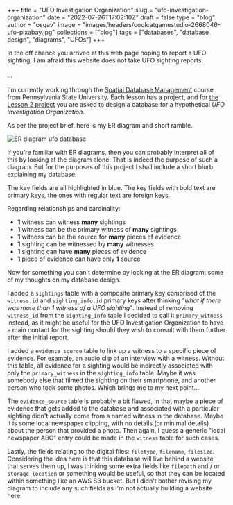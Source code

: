 
+++
title = "UFO Investigation Organization"
slug = "ufo-investigation-organization"
date = "2022-07-26T17:02:10Z"
draft = false
type = "blog"
author = "osgav"
image = "images/headers/coolcatgamestudio-2668046-ufo-pixabay.jpg"
collections = ["blog"]
tags = ["databases", "database design", "diagrams", "UFOs"]
+++

In the off chance you arrived at this web page hoping to report a UFO sighting, I am afraid this website does not take UFO sighting reports.
<br><br>
...
<br><br>
I'm currently working through the [Spatial Database Management](https://roam.libraries.psu.edu/node/1357) course from Pennsylvania State University. Each lesson has a project, and for [the Lesson 2 project](https://www.e-education.psu.edu/spatialdb/l2_p10.html) you are asked to design a database for a hypothetical *UFO Investigation Organization.*

<!--more-->

As per the project brief, here is my ER diagram and short ramble.

![ER diagram ufo database](/images/posts/ufo-investigation-organization/er-diagram-ufo-database.png "ER diagram ufo database")

If you're familiar with ER diagrams, then you can probably interpret all of this by looking at the diagram alone. That is indeed the purpose of such a diagram. But for the purposes of this project I shall include a short blurb explaining my database. 

The key fields are all highlighted in blue. The key fields with bold text are primary keys, the ones with regular text are foreign keys.

Regarding relationships and cardinality:

- **1** witness can witness **many** sightings
- **1** witness can be the primary witness of **many** sightings
- **1** witness can be the source for **many** pieces of evidence
- **1** sighting can be witnessed by **many** witnesses
- **1** sighting can have **many** pieces of evidence
- **1** piece of evidence can have only **1** source

Now for something you can't determine by looking at the ER diagram: some of my thoughts on my database design.

I added a `sightings` table with a composite primary key comprised of the `witness.id` and `sighting_info.id` primary keys after thinking *"what if there was more than 1 witness of a UFO sighting"*. Instead of removing `witness_id` from the `sighting_info` table I decided to call it `primary_witness` instead, as it might be useful for the UFO Investigation Organization to have a main contact for the sighting should they wish to consult with them further after the initial report.

I added a `evidence_source` table to link up a witness to a specific piece of evidence. For example, an audio clip of an interview with a witness. Without this table, all evidence for a sighting would be indirectly associated with only the `primary_witness` in the `sighting_info` table. Maybe it was somebody else that filmed the sighting on their smartphone, and another person who took some photos. Which brings me to my next point...

The `evidence_source` table is probably a bit flawed, in that maybe a piece of evidence that gets added to the database and associated with a particular sighting didn't actually come from a named witness in the database. Maybe it is some local newspaper clipping, with no details (or minimal details) about the person that provided a photo. Then again, I guess a generic "local newspaper ABC" entry could be made in the `witness` table for such cases.

Lastly, the fields relating to the digital files: `filetype`, `filename`, `filesize`. Considering the idea here is that this database will live behind a website that serves them up, I was thinking some extra fields like `filepath` and / or `storage_location` or something would be useful, so that they can be located within something like an AWS S3 bucket. But I didn't bother revising my diagram to include any such fields as I'm not actually building a website here.
